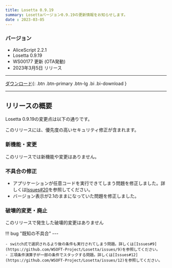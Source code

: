 ```yaml
---
title: Losetta 0.9.19
summary: Losettaバージョン0.9.19の更新情報をお知らせします。
date : 2023-03-05
---
```

### バージョン

* AliceScript 2.2.1
* Losetta 0.9.19
* WS00177 更新 (OTA発動)
* 2023年3月5日 リリース

---
[ ダウンロード](https://download.wsoft.ws/WS00177){: .btn .btn-primary .btn-lg .bi .bi-download }

---

## リリースの概要
Losetta 0.9.19の変更点は以下の通りです。

このリリースには、優先度の高いセキュリティ修正が含まれます。

### 新機能・変更
このリリースでは新機能や変更はありません。

### 不具合の修正
- アプリケーションが任意コードを実行できてしまう問題を修正しました。詳しくは[Issues#20](https://github.com/WSOFT-Project/Losetta/issues/20)を参照してください。
- バージョン表示が2.1のままになっていた問題を修正しました。

### 破壊的変更・廃止
このリリースで発生した破壊的変更はありません

!!! bug "既知の不具合"
    ---
    
    - switch式で選択されるより後の条件も実行されてしまう問題。詳しくは[Issues#9](https://github.com/WSOFT-Project/Losetta/issues/9)を参照してください。
    - 三項条件演算子が一部の条件でスタックする問題。詳しくは[Issues#12](https://github.com/WSOFT-Project/Losetta/issues/12)を参照してください。